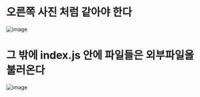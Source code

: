 # 오른쪽 사진 처럼 같아야 한다

![image](https://user-images.githubusercontent.com/85022962/129116001-a80eb72d-d024-4d7b-89d8-64ac545c3297.png)

# 그 밖에 index.js 안에 파일들은 외부파일을 불러온다

![image](https://user-images.githubusercontent.com/85022962/129116079-7296fd8b-da9a-4cc8-919f-5c3140c22f0e.png)

